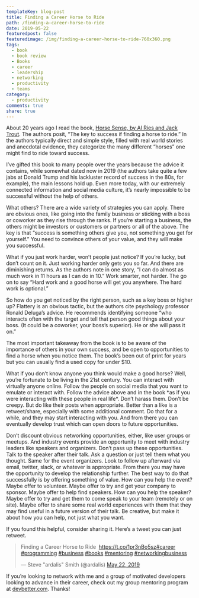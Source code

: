 ```yaml
---
templateKey: blog-post
title: Finding a Career Horse to Ride
path: /finding-a-career-horse-to-ride
date: 2019-05-22
featuredpost: false
featuredimage: /img/finding-a-career-horse-to-ride-760x360.png
tags:
  - book
  - book review
  - Books
  - career
  - leadership
  - networking
  - productivity
  - teams
category:
  - productivity
comments: true
share: true
---
```

About 20 years ago I read the book, [Horse Sense, by Al Ries and Jack Trout](https://amzn.to/2QdIRmc). The authors posit, “The key to success if finding a horse to ride.” In the authors typically direct and simple style, filled with real world stories and anecdotal evidence, they categorize the many different “horses” one might find to ride toward success.

I’ve gifted this book to many people over the years because the advice it contains, while somewhat dated now in 2019 (the authors take quite a few jabs at Donald Trump and his lackluster record of success in the 80s, for example), the main lessons hold up. Even more today, with our extremely connected information and social media culture, it’s nearly impossible to be successful without the help of others.

What others? There are a wide variety of strategies you can apply. There are obvious ones, like going into the family business or sticking with a boss or coworker as they rise through the ranks. If you’re starting a business, the others might be investors or customers or partners or all of the above. The key is that “success is something others give you, not something you get for yourself.” You need to convince others of your value, and they will make you successful.

What if you just work harder, won’t people just notice? If you’re lucky, but don’t count on it. Just working harder only gets you so far. And there are diminishing returns. As the authors note in one story, “I can do almost as much work in 11 hours as I can do in 10.” Work smarter, not harder. The go on to say “Hard work and a good horse will get you anywhere. The hard work is optional.”

So how do you get noticed by the right person, such as a key boss or higher up? Flattery is an obvious tactic, but the authors cite psychology professor Ronald Deluga’s advice. He recommends identifying someone “who interacts often with the target and tell that person good things about your boss. (It could be a coworker, your boss’s superior). He or she will pass it on.”

The most important takeaway from the book is to be aware of the importance of others in your own success, and be open to opportunities to find a horse when you notice them. The book’s been out of print for years but you can usually find a used copy for under $10.

What if you don’t know anyone you think would make a good horse? Well, you’re fortunate to be living in the 21st century. You can interact with virtually anyone online. Follow the people on social media that you want to emulate or interact with. Follow the advice above and in the book \*as if you were interacting with these people in real life\*. Don’t harass them. Don’t be creepy. But do like their posts when appropriate. Better than a like is a retweet/share, especially with some additional comment. Do that for a while, and they may start interacting with you. And from there you can eventually develop trust which can open doors to future opportunities.

Don’t discount obvious networking opportunities, either, like user groups or meetups. And industry events provide an opportunity to meet with industry leaders like speakers and organizers. Don’t pass up these opportunities. Talk to the speaker after their talk. Ask a question or just tell them what you thought. Same for the event organizers. Look to follow up afterward via email, twitter, slack, or whatever is appropriate. From there you may have the opportunity to develop the relationship further. The best way to do that successfully is by offering something of value. How can you help the event? Maybe offer to volunteer. Maybe offer to try and get your company to sponsor. Maybe offer to help find speakers. How can you help the speaker? Maybe offer to try and get them to come speak to your team (remotely or on site). Maybe offer to share some real world experiences with them that they may find useful in a future version of their talk. Be creative, but make it about how you can help, not just what you want.

If you found this helpful, consider sharing it. Here’s a tweet you can just retweet.

<blockquote class="twitter-tweet"><p lang="en" dir="ltr">Finding a Career Horse to Ride&nbsp; <a href="https://t.co/1pr3nBo5sz">https://t.co/1pr3nBo5sz</a><a href="https://twitter.com/hashtag/career?src=hash&amp;ref_src=twsrc%5Etfw">#career</a> <a href="https://twitter.com/hashtag/programming?src=hash&amp;ref_src=twsrc%5Etfw">#programming</a> <a href="https://twitter.com/hashtag/business?src=hash&amp;ref_src=twsrc%5Etfw">#business</a> <a href="https://twitter.com/hashtag/books?src=hash&amp;ref_src=twsrc%5Etfw">#books</a> <a href="https://twitter.com/hashtag/mentoring?src=hash&amp;ref_src=twsrc%5Etfw">#mentoring</a> <a href="https://twitter.com/hashtag/networkingbusiness?src=hash&amp;ref_src=twsrc%5Etfw">#networkingbusiness</a></p>— Steve "ardalis" Smith (@ardalis) <a href="https://twitter.com/ardalis/status/1131010220749185026?ref_src=twsrc%5Etfw">May 22, 2019</a></blockquote> <script src="https://platform.twitter.com/widgets.js" charset="utf-8" async=""></script>

If you’re looking to network with me and a group of motivated developers looking to advance in their career, check out my group mentoring program at [devbetter.com](https://devbetter.com/). Thanks!